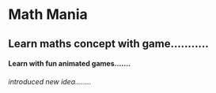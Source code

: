 # Math Mania
##  Learn maths concept with game...........
#### Learn with fun animated games.......
######  introduced  new idea........

